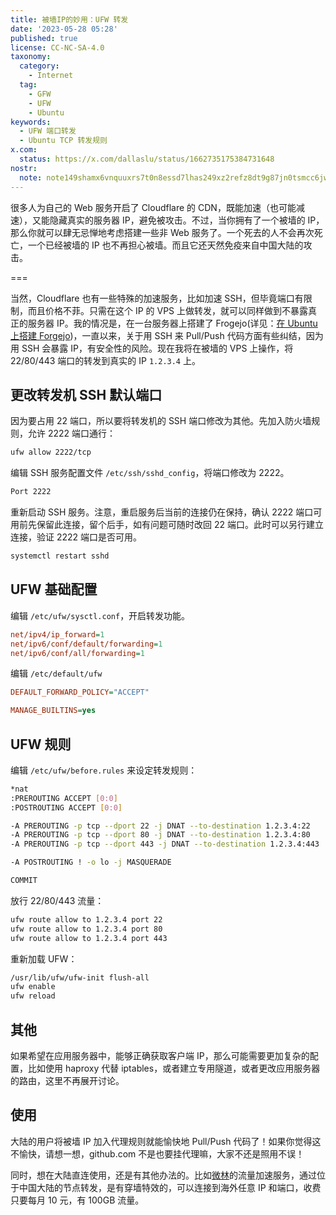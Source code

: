 ```yaml
---
title: 被墙IP的妙用：UFW 转发
date: '2023-05-28 05:28'
published: true
license: CC-NC-SA-4.0
taxonomy:
  category:
    - Internet
  tag:
    - GFW
    - UFW
    - Ubuntu
keywords:
  - UFW 端口转发
  - Ubuntu TCP 转发规则
x.com:
  status: https://x.com/dallaslu/status/1662735175384731648
nostr:
  note: note149shamx6vnquuxrs7t0n8essd7lhas249xz2refz8dt9g87jn0tsmcc6jw
---
```


很多人为自己的 Web 服务开启了 Cloudflare 的 CDN，既能加速（也可能减速），又能隐藏真实的服务器 IP，避免被攻击。不过，当你拥有了一个被墙的 IP，那么你就可以肆无忌惮地考虑搭建一些非 Web 服务了。一个死去的人不会再次死亡，一个已经被墙的 IP 也不再担心被墙。而且它还天然免疫来自中国大陆的攻击。

===

当然，Cloudflare 也有一些特殊的加速服务，比如加速 SSH，但毕竟端口有限制，而且价格不菲。只需在这个 IP 的 VPS 上做转发，就可以同样做到不暴露真正的服务器 IP。我的情况是，在一台服务器上搭建了 Frogejo(详见：[在 Ubuntu 上搭建 Forgejo](https://dallas.lu/install-forgejo-on-ubuntu/))，一直以来，关于用 SSH 来 Pull/Push 代码方面有些纠结，因为用 SSH 会暴露 IP，有安全性的风险。现在我将在被墙的 VPS 上操作，将 22/80/443 端口的转发到真实的 IP `1.2.3.4` 上。

## 更改转发机 SSH 默认端口

因为要占用 22 端口，所以要将转发机的 SSH 端口修改为其他。先加入防火墙规则，允许 2222 端口通行：

```bash
ufw allow 2222/tcp
```

编辑 SSH 服务配置文件 `/etc/ssh/sshd_config`，将端口修改为 2222。

```bash
Port 2222
```

重新启动 SSH 服务。注意，重启服务后当前的连接仍在保持，确认 2222 端口可用前先保留此连接，留个后手，如有问题可随时改回 22 端口。此时可以另行建立连接，验证 2222 端口是否可用。
```bash
systemctl restart sshd
```

## UFW 基础配置

编辑 `/etc/ufw/sysctl.conf`，开启转发功能。

```ini
net/ipv4/ip_forward=1
net/ipv6/conf/default/forwarding=1
net/ipv6/conf/all/forwarding=1
```

编辑 `/etc/default/ufw`
```ini
DEFAULT_FORWARD_POLICY="ACCEPT"

MANAGE_BUILTINS=yes
```

## UFW 规则

编辑 `/etc/ufw/before.rules` 来设定转发规则：

```bash
*nat
:PREROUTING ACCEPT [0:0]
:POSTROUTING ACCEPT [0:0]

-A PREROUTING -p tcp --dport 22 -j DNAT --to-destination 1.2.3.4:22
-A PREROUTING -p tcp --dport 80 -j DNAT --to-destination 1.2.3.4:80
-A PREROUTING -p tcp --dport 443 -j DNAT --to-destination 1.2.3.4:443

-A POSTROUTING ! -o lo -j MASQUERADE

COMMIT
```

放行 22/80/443 流量：
```bash
ufw route allow to 1.2.3.4 port 22
ufw route allow to 1.2.3.4 port 80
ufw route allow to 1.2.3.4 port 443
```

重新加载 UFW：
```bash
/usr/lib/ufw/ufw-init flush-all
ufw enable
ufw reload
```

## 其他

如果希望在应用服务器中，能够正确获取客户端 IP，那么可能需要更加复杂的配置，比如使用 haproxy 代替 iptables，或者建立专用隧道，或者更改应用服务器的路由，这里不再展开讨论。

## 使用

大陆的用户将被墙 IP 加入代理规则就能愉快地 Pull/Push 代码了！如果你觉得这不愉快，请想一想，github.com 不是也要挂代理嘛，大家不还是照用不误！

同时，想在大陆直连使用，还是有其他办法的。比如[微林](https://www.vx.link)的流量加速服务，通过位于中国大陆的节点转发，是有穿墙特效的，可以连接到海外任意 IP 和端口，收费只要每月 10 元，有 100GB 流量。
